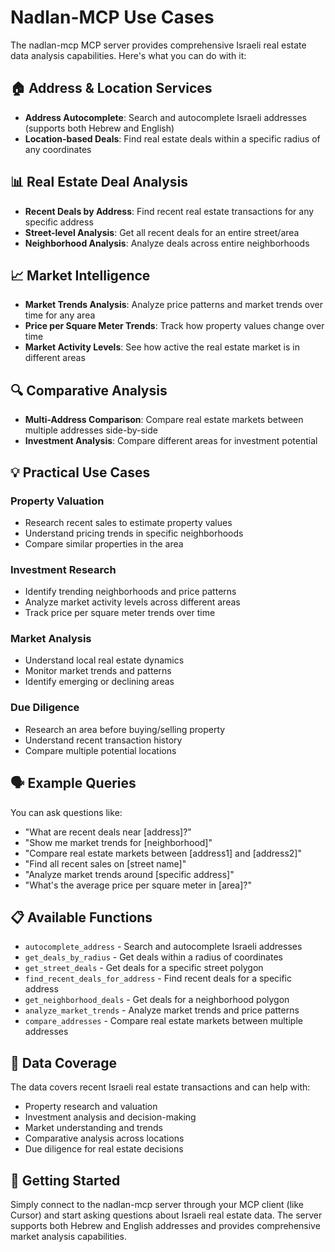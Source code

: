 # Nadlan-MCP Use Cases

The nadlan-mcp MCP server provides comprehensive Israeli real estate data analysis capabilities. Here's what you can do with it:

## 🏠 **Address & Location Services**
- **Address Autocomplete**: Search and autocomplete Israeli addresses (supports both Hebrew and English)
- **Location-based Deals**: Find real estate deals within a specific radius of any coordinates

## 📊 **Real Estate Deal Analysis**
- **Recent Deals by Address**: Find recent real estate transactions for any specific address
- **Street-level Analysis**: Get all recent deals for an entire street/area
- **Neighborhood Analysis**: Analyze deals across entire neighborhoods

## 📈 **Market Intelligence**
- **Market Trends Analysis**: Analyze price patterns and market trends over time for any area
- **Price per Square Meter Trends**: Track how property values change over time
- **Market Activity Levels**: See how active the real estate market is in different areas

## 🔍 **Comparative Analysis**
- **Multi-Address Comparison**: Compare real estate markets between multiple addresses side-by-side
- **Investment Analysis**: Compare different areas for investment potential

## 💡 **Practical Use Cases**

### Property Valuation
- Research recent sales to estimate property values
- Understand pricing trends in specific neighborhoods
- Compare similar properties in the area

### Investment Research
- Identify trending neighborhoods and price patterns
- Analyze market activity levels across different areas
- Track price per square meter trends over time

### Market Analysis
- Understand local real estate dynamics
- Monitor market trends and patterns
- Identify emerging or declining areas

### Due Diligence
- Research an area before buying/selling property
- Understand recent transaction history
- Compare multiple potential locations

## 🗣️ **Example Queries**

You can ask questions like:
- "What are recent deals near [address]?"
- "Show me market trends for [neighborhood]"
- "Compare real estate markets between [address1] and [address2]"
- "Find all recent sales on [street name]"
- "Analyze market trends around [specific address]"
- "What's the average price per square meter in [area]?"

## 📋 **Available Functions**

- `autocomplete_address` - Search and autocomplete Israeli addresses
- `get_deals_by_radius` - Get deals within a radius of coordinates
- `get_street_deals` - Get deals for a specific street polygon
- `find_recent_deals_for_address` - Find recent deals for a specific address
- `get_neighborhood_deals` - Get deals for a neighborhood polygon
- `analyze_market_trends` - Analyze market trends and price patterns
- `compare_addresses` - Compare real estate markets between multiple addresses

## 🎯 **Data Coverage**

The data covers recent Israeli real estate transactions and can help with:
- Property research and valuation
- Investment analysis and decision-making
- Market understanding and trends
- Comparative analysis across locations
- Due diligence for real estate decisions

## 🚀 **Getting Started**

Simply connect to the nadlan-mcp server through your MCP client (like Cursor) and start asking questions about Israeli real estate data. The server supports both Hebrew and English addresses and provides comprehensive market analysis capabilities. 